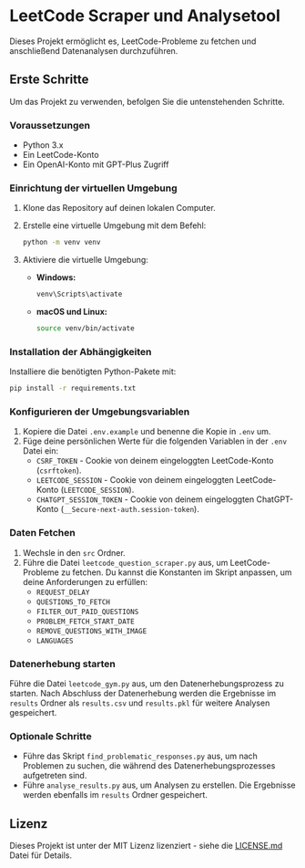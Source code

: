 
# LeetCode Scraper und Analysetool

Dieses Projekt ermöglicht es, LeetCode-Probleme zu fetchen und anschließend Datenanalysen durchzuführen.

## Erste Schritte

Um das Projekt zu verwenden, befolgen Sie die untenstehenden Schritte.

### Voraussetzungen

- Python 3.x
- Ein LeetCode-Konto
- Ein OpenAI-Konto mit GPT-Plus Zugriff

### Einrichtung der virtuellen Umgebung

1. Klone das Repository auf deinen lokalen Computer.
2. Erstelle eine virtuelle Umgebung mit dem Befehl:

   ```bash
   python -m venv venv
   ```

3. Aktiviere die virtuelle Umgebung:

   - **Windows:**

     ```bash
     venv\Scripts\activate
     ```

   - **macOS und Linux:**

     ```bash
     source venv/bin/activate
     ```

### Installation der Abhängigkeiten

Installiere die benötigten Python-Pakete mit:

```bash
pip install -r requirements.txt
```

### Konfigurieren der Umgebungsvariablen

1. Kopiere die Datei `.env.example` und benenne die Kopie in `.env` um.
2. Füge deine persönlichen Werte für die folgenden Variablen in der `.env` Datei ein:
   - `CSRF_TOKEN` - Cookie von deinem eingeloggten LeetCode-Konto (`csrftoken`).
   - `LEETCODE_SESSION` - Cookie von deinem eingeloggten LeetCode-Konto (`LEETCODE_SESSION`).
   - `CHATGPT_SESSION_TOKEN` - Cookie von deinem eingeloggten ChatGPT-Konto (`__Secure-next-auth.session-token`).

### Daten Fetchen

1. Wechsle in den `src` Ordner.
2. Führe die Datei `leetcode_question_scraper.py` aus, um LeetCode-Probleme zu fetchen. Du kannst die Konstanten im Skript anpassen, um deine Anforderungen zu erfüllen:
   - `REQUEST_DELAY`
   - `QUESTIONS_TO_FETCH`
   - `FILTER_OUT_PAID_QUESTIONS`
   - `PROBLEM_FETCH_START_DATE`
   - `REMOVE_QUESTIONS_WITH_IMAGE`
   - `LANGUAGES`

### Datenerhebung starten

Führe die Datei `leetcode_gym.py` aus, um den Datenerhebungsprozess zu starten. Nach Abschluss der Datenerhebung werden die Ergebnisse im `results` Ordner als `results.csv` und `results.pkl` für weitere Analysen gespeichert.

### Optionale Schritte

- Führe das Skript `find_problematic_responses.py` aus, um nach Problemen zu suchen, die während des Datenerhebungsprozesses aufgetreten sind.
- Führe `analyse_results.py` aus, um Analysen zu erstellen. Die Ergebnisse werden ebenfalls im `results` Ordner gespeichert.

## Lizenz

Dieses Projekt ist unter der MIT Lizenz lizenziert - siehe die [LICENSE.md](LICENSE.md) Datei für Details.
